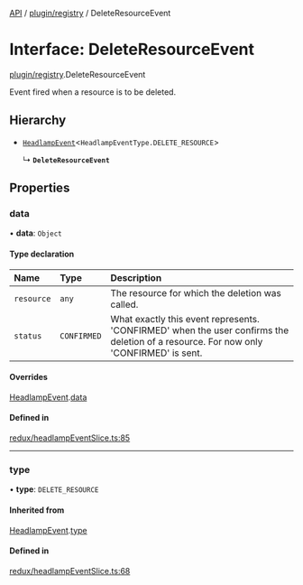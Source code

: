 [API](../API.md) / [plugin/registry](../modules/plugin_registry.md) / DeleteResourceEvent

# Interface: DeleteResourceEvent

[plugin/registry](../modules/plugin_registry.md).DeleteResourceEvent

Event fired when a resource is to be deleted.

## Hierarchy

- [`HeadlampEvent`](plugin_registry.HeadlampEvent.md)<`HeadlampEventType.DELETE_RESOURCE`\>

  ↳ **`DeleteResourceEvent`**

## Properties

### data

• **data**: `Object`

#### Type declaration

| Name | Type | Description |
| :------ | :------ | :------ |
| `resource` | `any` | The resource for which the deletion was called. |
| `status` | `CONFIRMED` | What exactly this event represents. 'CONFIRMED' when the user confirms the deletion of a resource. For now only 'CONFIRMED' is sent. |

#### Overrides

[HeadlampEvent](plugin_registry.HeadlampEvent.md).[data](plugin_registry.HeadlampEvent.md#data)

#### Defined in

[redux/headlampEventSlice.ts:85](https://github.com/kubernetes-sigs/headlamp/blob/072d2509b/frontend/src/redux/headlampEventSlice.ts#L85)

___

### type

• **type**: `DELETE_RESOURCE`

#### Inherited from

[HeadlampEvent](plugin_registry.HeadlampEvent.md).[type](plugin_registry.HeadlampEvent.md#type)

#### Defined in

[redux/headlampEventSlice.ts:68](https://github.com/kubernetes-sigs/headlamp/blob/072d2509b/frontend/src/redux/headlampEventSlice.ts#L68)
